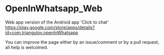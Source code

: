 # OpenInWhatsapp_Web
Web app version of the Android app 'Click to chat' https://play.google.com/store/apps/details?id=com.trianguloy.openInWhatsapp

You can improve the page either by an issue/comment or by a pull request, all help is welcomed.

